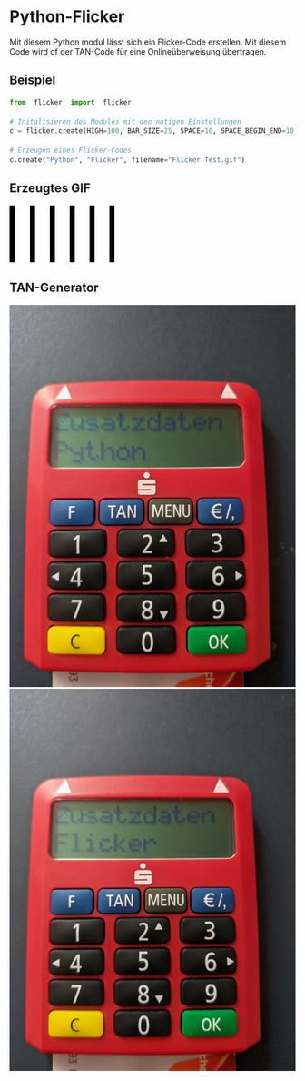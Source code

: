 # Python-Flicker

Mit diesem Python modul lässt sich ein Flicker-Code erstellen.
Mit diesem Code wird of der TAN-Code für eine Onlineüberweisung übertragen.


## Beispiel
```python
from  flicker  import  flicker
    
# Initalisieren des Modules mit den nötigen Einstellungen
c = flicker.create(HIGH=100, BAR_SIZE=25, SPACE=10, SPACE_BEGIN_END=10, DURATION=50)
    
# Erzeugen eines Flicker-Codes
c.create("Python", "Flicker", filename="Flicker Test.gif")
```

## Erzeugtes GIF
![Test Flicker GIF](test_flicker.gif)

## TAN-Generator
![Test Flicker GIF](tan_picture1.jpg)
![Test Flicker GIF](tan_picture2.jpg)



